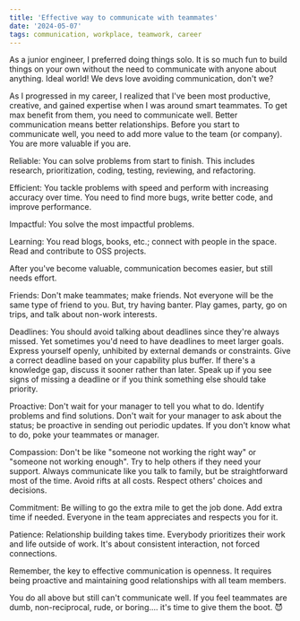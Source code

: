```yaml
---
title: 'Effective way to communicate with teammates'
date: '2024-05-07'
tags: communication, workplace, teamwork, career
---
```


As a junior engineer, I preferred doing things solo. It is so much fun to build things on your own without the need to communicate with anyone about anything. Ideal world! We devs love avoiding communication, don't we?

As I progressed in my career, I realized that I've been most productive, creative, and gained expertise when I was around smart teammates. To get max benefit from them, you need to communicate well. Better communication means better relationships. Before you start to communicate well, you need to add more value to the team (or company). You are more valuable if you are.

Reliable: You can solve problems from start to finish. This includes research, prioritization, coding, testing, reviewing, and refactoring.

Efficient: You tackle problems with speed and perform with increasing accuracy over time. You need to find more bugs, write better code, and improve performance.

Impactful: You solve the most impactful problems.

Learning: You read blogs, books, etc.; connect with people in the space. Read and contribute to OSS projects.

After you've become valuable, communication becomes easier, but still needs effort.

Friends: Don't make teammates; make friends. Not everyone will be the same type of friend to you. But, try having banter. Play games, party, go on trips, and talk about non-work interests.

Deadlines: You should avoid talking about deadlines since they're always missed. Yet sometimes you'd need to have deadlines to meet larger goals. Express yourself openly, unhibited by external demands or constraints. Give a correct deadline based on your capability plus buffer. If there's a knowledge gap, discuss it sooner rather than later. Speak up if you see signs of missing a deadline or if you think something else should take priority.

Proactive: Don't wait for your manager to tell you what to do. Identify problems and find solutions. Don't wait for your manager to ask about the status; be proactive in sending out periodic updates. If you don't know what to do, poke your teammates or manager.

Compassion: Don't be like "someone not working the right way" or "someone not working enough". Try to help others if they need your support. Always communicate like you talk to family, but be straightforward most of the time. Avoid rifts at all costs. Respect others' choices and decisions.

Commitment: Be willing to go the extra mile to get the job done. Add extra time if needed. Everyone in the team appreciates and respects you for it.

Patience: Relationship building takes time. Everybody prioritizes their work and life outside of work. It's about consistent interaction, not forced connections.

Remember, the key to effective communication is openness. It requires being proactive and maintaining good relationships with all team members.

You do all above but still can't communicate well. If you feel teammates are dumb, non-reciprocal, rude, or boring.... it's time to give them the boot. :smiling_imp:

